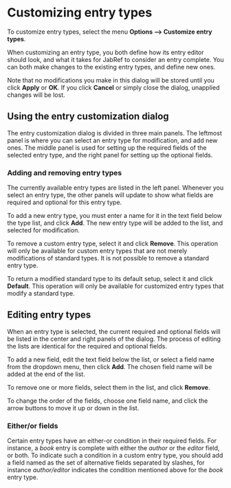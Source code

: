 # Customizing entry types

To customize entry types, select the menu **Options --&gt; Customize entry types**.

When customizing an entry type, you both define how its entry editor should look, and what it takes for JabRef to consider an entry complete. You can both make changes to the existing entry types, and define new ones.

Note that no modifications you make in this dialog will be stored until you click **Apply** or **OK**. If you click **Cancel** or simply close the dialog, unapplied changes will be lost.

## Using the entry customization dialog

The entry customization dialog is divided in three main panels. The leftmost panel is where you can select an entry type for modification, and add new ones. The middle panel is used for setting up the required fields of the selected entry type, and the right panel for setting up the optional fields.

### Adding and removing entry types

The currently available entry types are listed in the left panel. Whenever you select an entry type, the other panels will update to show what fields are required and optional for this entry type.

To add a new entry type, you must enter a name for it in the text field below the type list, and click **Add**. The new entry type will be added to the list, and selected for modification.

To remove a custom entry type, select it and click **Remove**. This operation will only be available for custom entry types that are not merely modifications of standard types. It is not possible to remove a standard entry type.

To return a modified standard type to its default setup, select it and click **Default**. This operation will only be available for customized entry types that modify a standard type.

## Editing entry types

When an entry type is selected, the current required and optional fields will be listed in the center and right panels of the dialog. The process of editing the lists are identical for the required and optional fields.

To add a new field, edit the text field below the list, or select a field name from the dropdown menu, then click **Add**. The chosen field name will be added at the end of the list.

To remove one or more fields, select them in the list, and click **Remove**.

To change the order of the fields, choose one field name, and click the arrow buttons to move it up or down in the list.

### Either/or fields

Certain entry types have an either-or condition in their required fields. For instance, a *book* entry is complete with either the *author* or the *editor* field, or both. To indicate such a condition in a custom entry type, you should add a field named as the set of alternative fields separated by slashes, for instance *author/editor* indicates the condition mentioned above for the *book* entry type.
